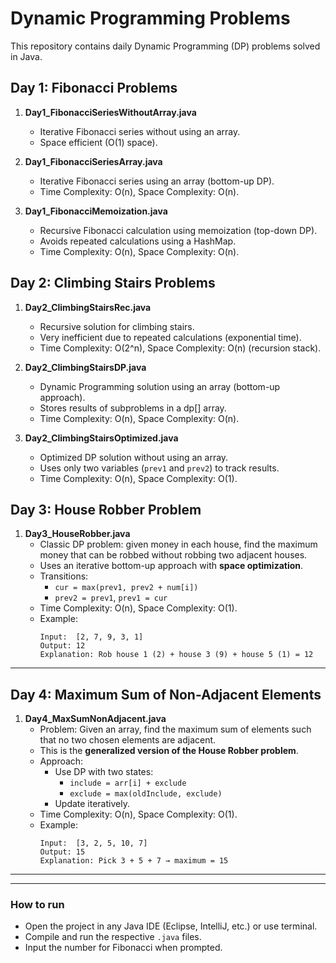 # Dynamic Programming Problems

This repository contains daily Dynamic Programming (DP) problems solved in Java.

## Day 1: Fibonacci Problems

1. **Day1_FibonacciSeriesWithoutArray.java**
   - Iterative Fibonacci series without using an array.
   - Space efficient (O(1) space).

2. **Day1_FibonacciSeriesArray.java**
   - Iterative Fibonacci series using an array (bottom-up DP).
   - Time Complexity: O(n), Space Complexity: O(n).

3. **Day1_FibonacciMemoization.java**
   - Recursive Fibonacci calculation using memoization (top-down DP).
   - Avoids repeated calculations using a HashMap.
   - Time Complexity: O(n), Space Complexity: O(n).


## Day 2: Climbing Stairs Problems

1. **Day2_ClimbingStairsRec.java**
   - Recursive solution for climbing stairs.
   - Very inefficient due to repeated calculations (exponential time).
   - Time Complexity: O(2^n), Space Complexity: O(n) (recursion stack).

2. **Day2_ClimbingStairsDP.java**
   - Dynamic Programming solution using an array (bottom-up approach).
   - Stores results of subproblems in a dp[] array.
   - Time Complexity: O(n), Space Complexity: O(n).

3. **Day2_ClimbingStairsOptimized.java**
   - Optimized DP solution without using an array.
   - Uses only two variables (`prev1` and `prev2`) to track results.
   - Time Complexity: O(n), Space Complexity: O(1).

## Day 3: House Robber Problem

1. **Day3_HouseRobber.java**
   - Classic DP problem: given money in each house, find the maximum money that can be robbed without robbing two adjacent houses.
   - Uses an iterative bottom-up approach with **space optimization**.
   - Transitions:
     - `cur = max(prev1, prev2 + num[i])`
     - `prev2 = prev1`, `prev1 = cur`
   - Time Complexity: O(n), Space Complexity: O(1).
   - Example:
     ```
     Input:  [2, 7, 9, 3, 1]
     Output: 12
     Explanation: Rob house 1 (2) + house 3 (9) + house 5 (1) = 12
     ```

---
## Day 4: Maximum Sum of Non-Adjacent Elements

1. **Day4_MaxSumNonAdjacent.java**
   - Problem: Given an array, find the maximum sum of elements such that no two chosen elements are adjacent.
   - This is the **generalized version of the House Robber problem**.
   - Approach:
     - Use DP with two states:
       - `include = arr[i] + exclude`
       - `exclude = max(oldInclude, exclude)`
     - Update iteratively.
   - Time Complexity: O(n), Space Complexity: O(1).
   - Example:
     ```
     Input:  [3, 2, 5, 10, 7]
     Output: 15
     Explanation: Pick 3 + 5 + 7 → maximum = 15

     ```

---
---

### How to run
- Open the project in any Java IDE (Eclipse, IntelliJ, etc.) or use terminal.
- Compile and run the respective `.java` files.
- Input the number for Fibonacci when prompted.
